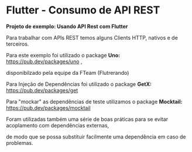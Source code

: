 # Flutter - Consumo de API REST

**Projeto de exemplo: Usando API Rest com Flutter**

Para trabalhar com APIs REST temos alguns Clients HTTP, nativos e de terceiros.

Para este exemplo foi utilizado o package **Uno:** https://pub.dev/packages/uno , 

disponibilzado pela equipe da FTeam (Flutrerando)

Para Injeção de Dependências foi utilizado o package **GetX:** https://pub.dev/packages/get

Para "mockar" as dependências de teste utilizamos o package **Mocktail:** https://pub.dev/packages/mocktail

Foram utilizadas também uma série de boas práticas para se evitar acoplamento com dependências externas,

de modo que se possa substituir facilmente uma dependência em caso de problemas.


